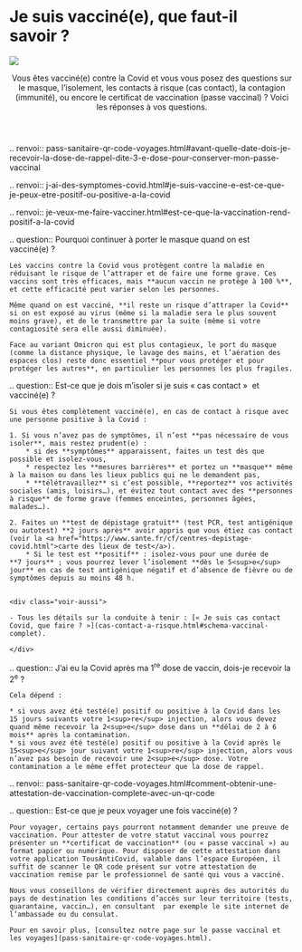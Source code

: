 # Je suis vacciné(e), que faut-il savoir ?

<img src="illustrations/vaccins.svg">

<header>
    <p class="big">Vous êtes vacciné(e) contre la Covid et vous vous posez des questions sur le masque, l’isolement, les contacts à risque (cas contact), la contagion (immunité), ou encore le certificat de vaccination (passe vaccinal) ? Voici les réponses à vos questions.</p>
</header>

.. renvoi:: pass-sanitaire-qr-code-voyages.html#avant-quelle-date-dois-je-recevoir-la-dose-de-rappel-dite-3-e-dose-pour-conserver-mon-passe-vaccinal

.. renvoi:: j-ai-des-symptomes-covid.html#je-suis-vaccine-e-est-ce-que-je-peux-etre-positif-ou-positive-a-la-covid

.. renvoi:: je-veux-me-faire-vacciner.html#est-ce-que-la-vaccination-rend-positif-a-la-covid


<div itemscope itemtype="https://schema.org/FAQPage">

.. question:: Pourquoi continuer à porter le masque quand on est vacciné(e) ?

    Les vaccins contre la Covid vous protègent contre la maladie en réduisant le risque de l’attraper et de faire une forme grave. Ces vaccins sont très efficaces, mais **aucun vaccin ne protège à 100 %**, et cette efficacité peut varier selon les personnes.

    Même quand on est vacciné, **il reste un risque d’attraper la Covid** si on est exposé au virus (même si la maladie sera le plus souvent moins grave), et de le transmettre par la suite (même si votre contagiosité sera elle aussi diminuée).

    Face au variant Omicron qui est plus contagieux, le port du masque (comme la distance physique, le lavage des mains, et l’aération des espaces clos) reste donc essentiel **pour vous protéger et pour protéger les autres**, en particulier les personnes les plus fragiles.


.. question:: Est-ce que je dois m’isoler si je suis « cas contact »  et vacciné(e) ?

    Si vous êtes complètement vacciné(e), en cas de contact à risque avec une personne positive à la Covid :

    1. Si vous n’avez pas de symptômes, il n’est **pas nécessaire de vous isoler**, mais restez prudent(e) :
        * si des **symptômes** apparaissent, faites un test dès que possible et isolez-vous,
        * respectez les **mesures barrières** et portez un **masque** même à la maison ou dans les lieux publics qui ne le demandent pas,
        * **télétravaillez** si c’est possible, **reportez** vos activités sociales (amis, loisirs…), et évitez tout contact avec des **personnes à risque** de forme grave (femmes enceintes, personnes âgées, malades…).

    2. Faites un **test de dépistage gratuit** (test PCR, test antigénique ou autotest) **2 jours après** avoir appris que vous étiez cas contact (voir la <a href="https://www.sante.fr/cf/centres-depistage-covid.html">carte des lieux de test</a>).
        * Si le test est **positif** : isolez-vous pour une durée de **7 jours** ; vous pourrez lever l’isolement **dès le 5<sup>e</sup> jour** en cas de test antigénique négatif et d’absence de fièvre ou de symptômes depuis au moins 48 h.


    <div class="voir-aussi">

    - Tous les détails sur la conduite à tenir : [« Je suis cas contact Covid, que faire ? »](cas-contact-a-risque.html#schema-vaccinal-complet).

    </div>


.. question:: J’ai eu la Covid après ma 1<sup>re</sup> dose de vaccin, dois-je recevoir la 2<sup>e</sup> ?

    Cela dépend :

    * si vous avez été testé(e) positif ou positive à la Covid dans les 15 jours suivants votre 1<sup>re</sup> injection, alors vous devez quand même recevoir la 2<sup>e</sup> dose dans un **délai de 2 à 6 mois** après la contamination.
    * si vous avez été testé(e) positif ou positive à la Covid après le 15<sup>e</sup> jour suivant votre 1<sup>re</sup> injection, alors vous n’avez pas besoin de recevoir une 2<sup>e</sup> dose. Votre contamination a le même effet protecteur que la dose de rappel.


.. renvoi:: pass-sanitaire-qr-code-voyages.html#comment-obtenir-une-attestation-de-vaccination-complete-avec-un-qr-code

.. question:: Est-ce que je peux voyager une fois vacciné(e) ?

    Pour voyager, certains pays pourront notamment demander une preuve de vaccination. Pour attester de votre statut vaccinal vous pourrez présenter un **certificat de vaccination** (ou « passe vaccinal ») au format papier ou numérique. Pour disposer de cette attestation dans votre application TousAntiCovid, valable dans l’espace Européen, il suffit de scanner le QR code présent sur votre attestation de vaccination remise par le professionnel de santé qui vous a vacciné.

    Nous vous conseillons de vérifier directement auprès des autorités du pays de destination les conditions d’accès sur leur territoire (tests, quarantaine, vaccin…), en consultant  par exemple le site internet de l’ambassade ou du consulat.

    Pour en savoir plus, [consultez notre page sur le passe vaccinal et les voyages](pass-sanitaire-qr-code-voyages.html).

</div>
